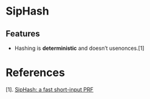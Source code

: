 # SipHash

## Features

  * Hashing is **deterministic** and doesn’t usenonces.[1]

# References

  [1]. [SipHash: a fast short-input PRF](https://www.aumasson.jp/siphash/siphash.pdf)
